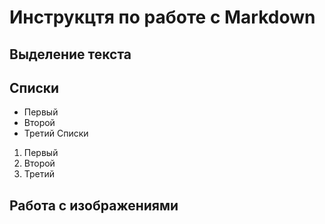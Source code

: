 # Инструкцтя по работе с Markdown

## Выделение текста
## Списки
* Первый
* Второй
* Третий
Списки 
1. Первый
2. Второй
3. Третий

## Работа с изображениями